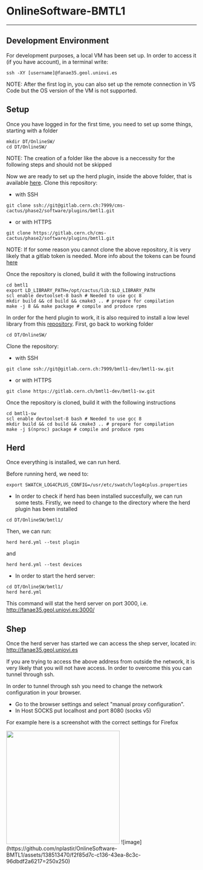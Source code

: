 # OnlineSoftware-BMTL1
------

## Development Environment

For development purposes, a local VM has been set up. In order to access it (if you have account), in a terminal write:
```
ssh -XY [username]@fanae35.geol.uniovi.es
```

NOTE: After the first log in, you can also set up the remote connection in VS Code but the OS version of the VM is not supported. 

## Setup

Once you have logged in for the first time, you need to set up some things, starting with a folder
```
mkdir DT/OnlineSW/
cd DT/OnlineSW/
```
NOTE: The creation of a folder like the above is a neccessity for the following steps and should not be skipped

Now we are ready to set up the herd plugin, inside the above folder, that is available [here](https://gitlab.cern.ch/cms-cactus/phase2/software/plugins/bmtl1). Clone this repository:
- with SSH
```
git clone ssh://git@gitlab.cern.ch:7999/cms-cactus/phase2/software/plugins/bmtl1.git
```
- or with HTTPS
```
git clone https://gitlab.cern.ch/cms-cactus/phase2/software/plugins/bmtl1.git
```
NOTE: If for some reason you cannot clone the above repository, it is very likely that a gitlab token is needed. More info about the tokens can be found [here](https://docs.gitlab.com/ee/user/profile/personal_access_tokens.html) 

Once the repository is cloned, build it with the following instructions 
```
cd bmtl1
export LD_LIBRARY_PATH=/opt/cactus/lib:$LD_LIBRARY_PATH
scl enable devtoolset-8 bash # Needed to use gcc 8
mkdir build && cd build && cmake3 .. # prepare for compilation
make -j 8 && make package # compile and produce rpms
```

In order for the herd plugin to work, it is also required to install a low level library from this [repository](https://gitlab.cern.ch/bmtl1-dev/bmtl1-sw). First, go back to working folder
```
cd DT/OnlineSW/
```
Clone the repository:
- with SSH
```
git clone ssh://git@gitlab.cern.ch:7999/bmtl1-dev/bmtl1-sw.git
```
- or with HTTPS
```
git clone https://gitlab.cern.ch/bmtl1-dev/bmtl1-sw.git
```
Once the repository is cloned, build it with the following instructions 

```
cd bmtl1-sw
scl enable devtoolset-8 bash # Needed to use gcc 8
mkdir build && cd build && cmake3 .. # prepare for compilation
make -j $(nproc) package # compile and produce rpms
```

## Herd

Once everything is installed, we can run herd.

Before running herd, we need to:
```
export SWATCH_LOG4CPLUS_CONFIG=/usr/etc/swatch/log4cplus.properties
```

- In order to check if herd has been installed succesfully, we can run some tests. Firstly, we need to change to the directory where the herd plugin has been installed 
```
cd DT/OnlineSW/bmtl1/
```
Then, we can run:
```
herd herd.yml --test plugin
```
and
```
herd herd.yml --test devices
```
- In order to start the herd server:
```
cd DT/OnlineSW/bmtl1/
herd herd.yml
```
This command will stat the herd server on port 3000, i.e. http://fanae35.geol.uniovi.es:3000/

## Shep

Once the herd server has started we can access the shep server, located in: http://fanae35.geol.uniovi.es

If you are trying to access the above address from outside the network, it is very likely that you will not have access. In order to overcome this you can tunnel through ssh.

In order to tunnel through ssh you need to change the network configuration in your browser. 
- Go to the browser settings and select "manual proxy configuration".
- In Host SOCKS put localhost and port 8080 (socks v5)

For example here is a screenshot with the correct settings for Firefox

<img src="https://github.com/nplastir/OnlineSoftware-BMTL1/assets/138513470/f2f85d7c-c136-43ea-8c3c-96dbdf2a6217" width="300">
![image](https://github.com/nplastir/OnlineSoftware-BMTL1/assets/138513470/f2f85d7c-c136-43ea-8c3c-96dbdf2a6217=250x250)
